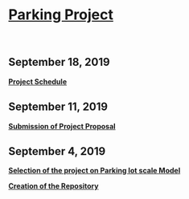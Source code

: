 <html>
  <head>
   <u> <h1> Parking Project  </h1> </u> <br>
     <h2> September 18, 2019 </h2>
   <b> <u> <p> Project Schedule  </p> </u> </b>
      <h2> September 11, 2019 </h2>
   <b> <u> <p> Submission of Project Proposal  </p> </u> </b>
    <h2> September 4, 2019 </h2>
   <b> <u> <p> Selection of the project on Parking Iot scale Model  </p> 
  <p> Creation of the Repository </p> </u> </b>
  </head> 
    <body>
  </body>
  </html>
  
